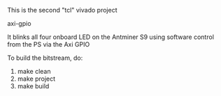 This is the second "tcl" vivado project

axi-gpio

It blinks all four onboard LED on the Antminer S9
using software control from the PS via the Axi GPIO

To build the bitstream, do:

1.  make clean
1.  make project
1.  make build
